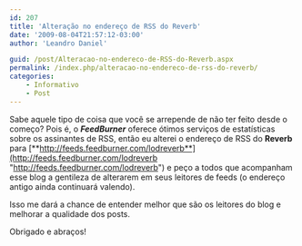 ```yaml
---
id: 207
title: 'Alteração no endereço de RSS do Reverb'
date: '2009-08-04T21:57:12-03:00'
author: 'Leandro Daniel'

guid: /post/Alteracao-no-endereco-de-RSS-do-Reverb.aspx
permalink: /index.php/alteracao-no-endereco-de-rss-do-reverb/
categories:
    - Informativo
    - Post
---
```


Sabe aquele tipo de coisa que você se arrepende de não ter feito desde o começo? Pois é, o ***FeedBurner*** oferece ótimos serviços de estatísticas sobre os assinantes de RSS, então eu alterei o endereço de RSS do **Reverb** para [**http://feeds.feedburner.com/lodreverb**](http://feeds.feedburner.com/lodreverb "http://feeds.feedburner.com/lodreverb") e peço a todos que acompanham esse blog a gentileza de alterarem em seus leitores de feeds (o endereço antigo ainda continuará valendo).

Isso me dará a chance de entender melhor que são os leitores do blog e melhorar a qualidade dos posts.

Obrigado e abraços!